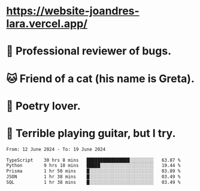 # https://website-joandres-lara.vercel.app/
# 🐛 Professional reviewer of bugs.
# 🐱 Friend of a cat (his name is Greta).
# 📜 Poetry lover.
# 🎸 Terrible playing guitar, but I try.

<!--START_SECTION:waka-->

```txt
From: 12 June 2024 - To: 19 June 2024

TypeScript    30 hrs 8 mins   ████████████████░░░░░░░░░   63.87 %
Python        9 hrs 10 mins   █████░░░░░░░░░░░░░░░░░░░░   19.44 %
Prisma        1 hr 50 mins    █░░░░░░░░░░░░░░░░░░░░░░░░   03.89 %
JSON          1 hr 38 mins    █░░░░░░░░░░░░░░░░░░░░░░░░   03.49 %
SQL           1 hr 38 mins    █░░░░░░░░░░░░░░░░░░░░░░░░   03.49 %
```

<!--END_SECTION:waka-->
